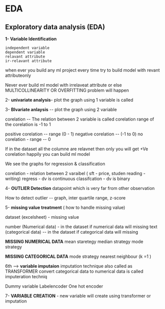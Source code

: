 # EDA
Exploratory data analysis (EDA) 
---
**1- Variable Identification**

	independent variable
	dependent variable 
	relavant attribute
	ir-relavant attribute 

when ever you build any ml project every time try to build model with revant attributeonly 

Never ever build ml model with irrelaveat attribute or else 
MULTICOLLINEARITY OR OVERFITTING problem will happen 


2- **univariate analysis**- plot the graph using 1 variable is called 


3- **BIvariate anlaysis** -- plot the graph using 2 variable 

corelation -- The relation between 2 variable is called corelation 
	range of the corelation is -1 to 1 

positive corelation -- range (0 - 1)
negative corelation -- (-1 to 0)
no corelation - range -- 0

If in the dataset all the columne are relavnet then only you will get +Ve corelation 
happily you can build ml model 

We see the graphs for regression & classification 

corelation - relation between 2 varaibel ( sft - price, studen reading - writing) 
regress - dv is continuous
classifcation - dv is binary 

4- **OUTLIER Detection**
	datapoint which is very far from other observation 

How to detect outlier -- graph, inter quartile range, z-score


5- **missing value treatment**  ( how to handle missing value)

dataset (excelsheet) - missing value 

number (Numerical data) - in the dataset if numerical data will missing 
text (categorical data) -- in the dataset if categorical data will missing 

**MISSING NUMERICAL DATA**
	mean staretegy 
	median strategy 
	mode strategy 
	
**MISSING CATEGORICAL DATA** 
	mode strategy 
	nearest neighbour  (k =1 ) 
	

6th --> **variable imputaion**
imputation technique also called as TRANSFORMER 
convert categorical data to numerical data is called imputeration techniq

Dummy variable 
Labelencoder 
One hot encoder 

7- **VARIABLE CREATION**  - new variable will create using transformer or imputation 


